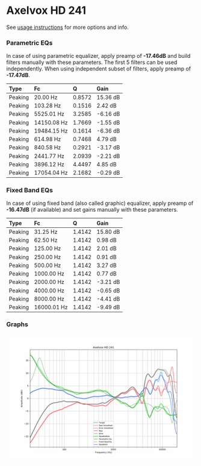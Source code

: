 # Axelvox HD 241
See [usage instructions](https://github.com/jaakkopasanen/AutoEq#usage) for more options and info.

### Parametric EQs
In case of using parametric equalizer, apply preamp of **-17.46dB** and build filters manually
with these parameters. The first 5 filters can be used independently.
When using independent subset of filters, apply preamp of **-17.47dB**.

| Type    | Fc          |      Q | Gain     |
|:--------|:------------|:-------|:---------|
| Peaking | 20.00 Hz    | 0.8572 | 15.36 dB |
| Peaking | 103.28 Hz   | 0.1516 | 2.42 dB  |
| Peaking | 5525.01 Hz  | 3.2585 | -6.16 dB |
| Peaking | 14150.08 Hz | 1.7669 | -1.55 dB |
| Peaking | 19484.15 Hz | 0.1614 | -6.36 dB |
| Peaking | 614.98 Hz   | 0.7468 | 4.79 dB  |
| Peaking | 840.58 Hz   | 0.2921 | -3.17 dB |
| Peaking | 2441.77 Hz  | 2.0939 | -2.21 dB |
| Peaking | 3896.12 Hz  | 4.4497 | 4.85 dB  |
| Peaking | 17054.04 Hz | 2.1682 | -0.29 dB |

### Fixed Band EQs
In case of using fixed band (also called graphic) equalizer, apply preamp of **-16.47dB**
(if available) and set gains manually with these parameters.

| Type    | Fc          |      Q | Gain     |
|:--------|:------------|:-------|:---------|
| Peaking | 31.25 Hz    | 1.4142 | 15.80 dB |
| Peaking | 62.50 Hz    | 1.4142 | 0.98 dB  |
| Peaking | 125.00 Hz   | 1.4142 | 2.01 dB  |
| Peaking | 250.00 Hz   | 1.4142 | 0.91 dB  |
| Peaking | 500.00 Hz   | 1.4142 | 3.27 dB  |
| Peaking | 1000.00 Hz  | 1.4142 | 0.77 dB  |
| Peaking | 2000.00 Hz  | 1.4142 | -3.21 dB |
| Peaking | 4000.00 Hz  | 1.4142 | -0.65 dB |
| Peaking | 8000.00 Hz  | 1.4142 | -4.41 dB |
| Peaking | 16000.01 Hz | 1.4142 | -9.49 dB |

### Graphs
![](./Axelvox%20HD%20241.png)